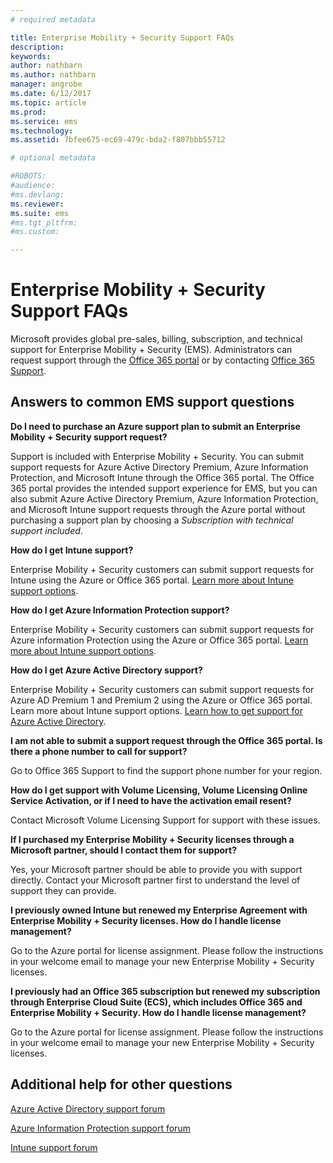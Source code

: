 ```yaml
---
# required metadata

title: Enterprise Mobility + Security Support FAQs
description:
keywords:
author: nathbarn
ms.author: nathbarn
manager: angrobe
ms.date: 6/12/2017
ms.topic: article
ms.prod:
ms.service: ems
ms.technology:
ms.assetid: 7bfee675-ec69-479c-bda2-f807bbb55712

# optional metadata

#ROBOTS:
#audience:
#ms.devlang:
ms.reviewer:
ms.suite: ems
#ms.tgt_pltfrm:
#ms.custom:

---
```


# Enterprise Mobility + Security Support FAQs
Microsoft provides global pre-sales, billing, subscription, and technical support for Enterprise Mobility + Security (EMS). Administrators can request support through the  [Office 365 portal](https://portal.office.com/Default.aspx?SkipSspr=true) or by contacting  [Office 365 Support](https://support.office.com/article/Contact-Office-365-for-business-support-32a17ca7-6fa0-4870-8a8d-e25ba4ccfd4b?CorrelationId=c1f4c670-18b3-41ec-81c9-e8d383caa6ad).

## Answers to common EMS support questions

**Do I need to purchase an Azure support plan to submit an Enterprise Mobility + Security support request?**

Support is included with Enterprise Mobility + Security. You can submit support requests for Azure Active Directory Premium, Azure Information Protection, and Microsoft Intune through the Office 365 portal. The Office 365 portal provides the intended support experience for EMS, but you can also submit Azure Active Directory Premium, Azure Information Protection, and Microsoft Intune support requests through the Azure portal without purchasing a support plan by choosing a *Subscription with technical support included*.

**How do I get Intune support?** 

Enterprise Mobility + Security customers can submit support requests for Intune using the Azure or Office 365 portal. [Learn more about Intune support options](https://docs.microsoft.com/intune/get-support).

**How do I get Azure Information Protection support?**

Enterprise Mobility + Security customers can submit support requests for Azure information Protection using the Azure or Office 365 portal. [Learn more about Intune support options](https://docs.microsoft.com/information-protection/get-started/information-support#to-contact-microsoft-support).

**How do I get Azure Active Directory support?**

Enterprise Mobility + Security customers can submit support requests for Azure AD Premium 1 and Premium 2 using the Azure or Office 365 portal. Learn more about Intune support options. [Learn how to get support for Azure Active Directory](https://docs.microsoft.com/azure/active-directory/active-directory-troubleshooting-support-howto).

**I am not able to submit a support request through the Office 365 portal. Is there a phone number to call for support?**

Go to  Office 365 Support to find the support phone number for your region.

**How do I get support with Volume Licensing, Volume Licensing Online Service Activation, or if I need to have the activation email resent?**

Contact  Microsoft Volume Licensing Support for support with these issues.

 **If I purchased my Enterprise Mobility + Security licenses through a Microsoft partner, should I contact them for support?**

Yes, your Microsoft partner should be able to provide you with support directly. Contact your Microsoft partner first to understand the level of support they can provide.

**I previously owned Intune but renewed my Enterprise Agreement with Enterprise Mobility + Security licenses. How do I handle license management?**

Go to the  Azure portal for license assignment. Please follow the instructions in your welcome email to manage your new Enterprise Mobility + Security licenses.

**I previously had an Office 365 subscription but renewed my subscription through Enterprise Cloud Suite (ECS), which includes Office 365 and Enterprise Mobility + Security. How do I handle license management?**

Go to the  Azure portal for license assignment. Please follow the instructions in your welcome email to manage your new Enterprise Mobility + Security licenses.

## Additional help for other questions
[Azure Active Directory support forum](https://social.msdn.microsoft.com/forums/home?forum=windowsazuread)

[Azure Information Protection support forum](http://www.yammer.com/AskIPTeam)

[Intune support forum](https://social.technet.microsoft.com/forums/windows/home?category=microsoftintune)
